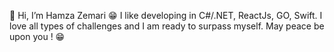 👋 Hi, I’m Hamza Zemari 😁
I like developing in C#/.NET, ReactJs, GO, Swift.
I love all types of challenges and I am ready to surpass myself.
May peace be upon you ! 😁
